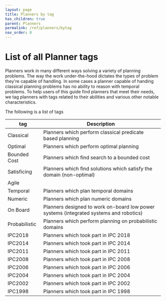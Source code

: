 ```yaml
---
layout: page
title: Planners by tag
has_children: true
parent: Planners
permalink: /ref/planners/bytag
nav_order: 0
---
```

# List of all Planner tags
Planners work in many different ways solving a variety of planning problems. The way the work under-the-hood dictates the types of problem they're capable of handling. In some cases a planner capable of handing classical planning problems has no ability to reason with temporal problems. To help users of this guide find planners that meet their needs, we tag planners with tags related to their abilities and various other notable characteristics. 

The following is a list of tags

tag | Description
----|------------
Classical | Planners which perform classical predicate based planning
Optimal | Planners which perform optimal planning
Bounded Cost | Planners which find search to a bounded cost
Satisficing | Planners which find solutions which satisfy the domain (non-optimal)
Agile | 
Temporal | Planners which plan temporal domains
Numeric | Planners which plan numeric domains
On Board | Planners designed to work on-board low power systems (integrated systems and robotics)
Probabilistic | Planners which perform planning on probabilistic domains
IPC2018 | Planners which took part in IPC 2018
IPC2014 | Planners which took part in IPC 2014
IPC2011 | Planners which took part in IPC 2011
IPC2008 | Planners which took part in IPC 2008
IPC2006 | Planners which took part in IPC 2006
IPC2004 | Planners which took part in IPC 2004
IPC2002 | Planners which took part in IPC 2002
IPC1998 | Planners which took part in IPC 1998